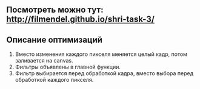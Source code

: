 Посмотреть можно тут: http://filmendel.github.io/shri-task-3/
-

Описание оптимизаций
-

1. Вместо изменения каждого пикселя меняется целый кадр, потом заливается на canvas.
2. Фильтры объявлены в главной функции.
3. Фильтр выбирается перед обработкой кадра, вместо выбора перед обработкой каждого пикселя.
